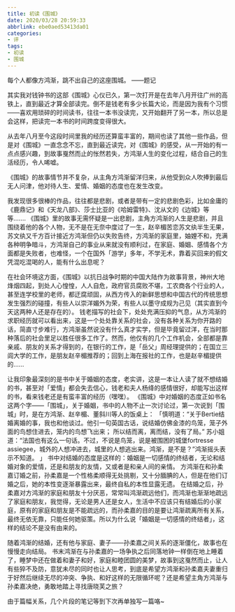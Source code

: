 ```yaml
---
title: 初读《围城》
date: 2020/03/28 20:59:33
abbrlink: ebe0aed53413da01
categories:
- 评
tags:
- 初读
- 围城
---
```

每个人都像方鸿渐，跳不出自己的这座围城。
——题记


其实我对钱钟书的这部《围城》心仪已久，第一次打开是在去年八月开往广州的高铁上，直到最近才算全部读完。倒不是钱老有多少长篇大论，而是因为我有个习惯——喜欢用琐碎的时间读书，往往一本书没读完，又开始翻开了另一本，所以总是会这样，把读完一本书的时间跨度变得很大。

从去年八月至今这段时间里我的经历还算蛮丰富的，期间也读了其他一些作品，但是对《围城》一直念念不忘，直到最近读完，对《围城》的感受，从一开始的有一点点感兴趣，到故事戛然而止的怅然若失，方鸿渐人生的变化过程，结合自己的生活经历，令人唏嘘。

《围城》的故事情节并不复杂，从主角方鸿渐留洋归来，从他受到众人吹捧到最后无人问津，他对待人生、爱情、婚姻的态度也在发生改变。

我发现很多很棒的作品，往往都是悲剧，或者是带有一定的悲剧色彩，比如金庸的《鹿鼎记》和《天龙八部》、莎士比亚的《哈姆雷特》、沈从文的《边城》等等.......
《围城》里的故事无需怀疑是一出悲剧，主角方鸿渐的人生是悲剧，并且围绕着他的各个人物，无不是在无奈中度过了一生，赵辛楣苦恋苏文纨半生无果，苏文纨又千方百计接近方鸿渐但仍以失败告终，方鸿渐的家庭里，妯娌不和，充满各种明争暗斗，方鸿渐自己的事业从来就没有顺利过，在家庭、婚姻、感情各个方面都是失败者，也难怪，一个在国外「游学」多年，不学无术，靠着买回来的假文凭混吃混喝的人，能有什么出息呢？

在社会环境这方面，《围城》以抗日战争时期的中国大陆作为故事背景，神州大地烽烟四起，到处人心惶惶，人人自危，政府官员腐败不堪，工农商各个行业的人，甚至连学校里的老师，都迂腐顽固，从西方传入的新鲜思想和中国古代的传统思想发生强烈的碰撞，有些人以崇洋媚外为荣，有些人以墨守成规为己见（其实直到今天这两种人还是存在的）。
钱老描写的社会下，处处充满压抑的气息，从方鸿渐的求职经历就可以看出来，这是一个处处靠关系的社会，没有各种关系为你开路的话，简直寸步难行，方鸿渐虽然说没有什么真才实学，但是毕竟留过洋，在当时那种落后的社会里足以胜任很多工作了。然而，他仅有的几个工作机会，全部都是靠亲戚、朋友的关系才得到的，在银行的工作，是「岳父」周经理提供的；在国立三闾大学的工作，是朋友赵辛楣推荐的；回到上海在报社的工作，也是赵辛楣提供的......

让我印象最深刻的是书中关于婚姻的态度，老实讲，这是一本让人读了就不想结婚的书，甚至对「爱情」都会失去信心，钱老和夫人杨绛的感情很好，却能写出这样的书，看来钱老还是有蛮丰富的经历（嘿嘿）。
《围城》中对婚姻的态度正如书名这两个字——「围城」，关于婚姻，书中的人物不止一次讨论过，第一次说到「围城」时，是在方鸿渐、赵辛楣、董斜川等人的饭桌上：
「慎明道：“关于Bertie结婚离婚的事，我也和他谈过。他引一句英国古话，说结婚仿佛金漆的鸟笼，笼子外面的鸟想住进去，笼内的鸟想飞出来； 所以结而离，离而结，没有了局。” 
苏小姐道：“法国也有这么一句话。不过，不说是鸟笼，说是被围困的城堡fortresse assiegee，城外的人想冲进去，城里的人想逃出来。鸿渐，是不是？”鸿渐摇头表示不知道。 」
书中对结婚的态度是这样的：婚姻是一切感情的终结者，无论和结婚对象的爱情，还是和朋友的友情，又或者是和亲人间的亲情。
方鸿渐在和孙柔嘉订婚之前，孙柔嘉是一个性格柔顺得无处挑剔，又十分腼腆的人，但是在他们订婚之后，她的本性变逐渐暴露出来，最终自私的本性显露无遗。
在结婚之后，孙柔嘉对方鸿渐的家庭和朋友十分厌恶，常常叫鸿渐疏远他们，而鸿渐也渐渐地疏远了家庭和朋友，我觉得，无论是男人还是女人，生活中不应该只有结婚后的小家庭，原有的家庭和朋友是不能疏远的，而孙柔嘉的目的是要让鸿渐疏离所有关系，最终无依无靠，只能任何她驱策。所以为什么说「婚姻是一切感情的终结者」，这样的结论不是没有由来的。

随着鸿渐的结婚，还有他与家庭、妻子——孙柔嘉之间关系的逐渐僵化，故事也在慢慢走向结局。
书末鸿渐在与孙柔嘉的一场争执之后同落地钟一样倒在地上睡着了，睡梦中还在做着和妻子和好，家庭和睦团圆的美梦，故事到这戛然而止，让人有些猝不及防，意犹未尽的同时也让人思考，到底是希望方鸿渐和孙柔嘉夫妻重归于好然后继续无尽的冲突、争执、和好这样的无限循环呢？还是希望主角方鸿渐与孙柔嘉决绝，勇敢地踏上寻找唐晓芙之旅？

由于篇幅关系，几个片段的笔记等到下次再单独写一篇咯~
